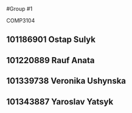 #Group #1	

COMP3104
## 101186901 Ostap Sulyk
## 101220889 Rauf Anata
## 101339738 Veronika Ushynska
## 101343887 Yaroslav Yatsyk
